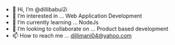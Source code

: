 - 👋 Hi, I’m @dillibabui2i
- 👀 I’m interested in ... Web Application Development
- 🌱 I’m currently learning ... NodeJs
- 💞️ I’m looking to collaborate on ... Product based development
- 📫 How to reach me ... dillimani04@yahoo.com

<!---
dillibabui2i/dillibabui2i is a ✨ special ✨ repository because its `README.md` (this file) appears on your GitHub profile.
You can click the Preview link to take a look at your changes.
--->
